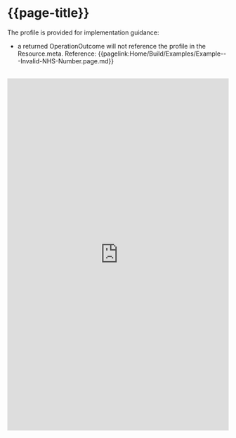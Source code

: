 # {{page-title}}

The profile is provided for implementation guidance:
- a returned OperationOutcome will not reference the profile in the Resource.meta. Reference: {{pagelink:Home/Build/Examples/Example---Invalid-NHS-Number.page.md}}

<br>


<iframe src="https://simplifier.net/guide/ukcoreimplementationguideassetsindevelopment/Home/ProfilesandExtensions/Profile-UKCore-OperationOutcome" frameBorder="0" height="800px" width="100%"></iframe>
